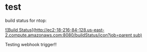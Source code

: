 # test

build status for ntop: 

[![Build Status](http://ec2-18-216-84-128.us-east-2.compute.amazonaws.com:8080/buildStatus/icon?job=parent sub)](http://ec2-18-216-84-128.us-east-2.compute.amazonaws.com:8080/job/parent%20sub/)


Testing webhook trigger!!
